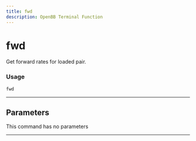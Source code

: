 ```yaml
---
title: fwd
description: OpenBB Terminal Function
---
```


# fwd

Get forward rates for loaded pair.

### Usage

```python
fwd
```

---

## Parameters

This command has no parameters


---
